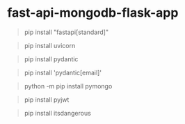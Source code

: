 # fast-api-mongodb-flask-app

>pip install "fastapi[standard]"

>pip install uvicorn

>pip install pydantic

>pip install 'pydantic[email]'

>python -m pip install pymongo

>pip install pyjwt

>pip install itsdangerous